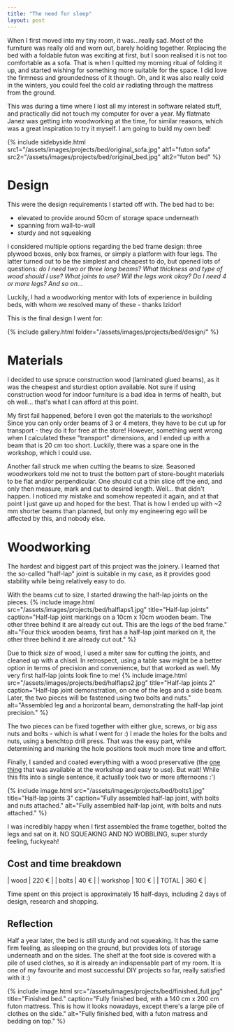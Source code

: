 ```yaml
---
title: "The need for sleep"
layout: post
---
```


When I first moved into my tiny room, it was...really sad. Most of the furniture was really old and worn out, barely holding together. 
Replacing the bed with a foldable futon was exciting at first, but I soon realised it is not too comfortable as a sofa. That is when I quitted my morning ritual of folding it up, and started wishing for something more suitable for the space. I did love the firmness and groundedness of it though. Oh, and it was also really cold in the winters, you could feel the cold air radiating through the mattress from the ground.

This was during a time where I lost all my interest in software related stuff, and practically did not touch my computer for over a year.
My flatmate Janez was getting into woodworking at the time, for similar reasons, which was a great inspiration to try it myself. I am going to build my own bed! 

<!-- ![futon sofa](/assets/images/projects/bed/original_sofa.jpg) -->
<!-- ![futon bed](/assets/images/projects/bed/original_bed.jpg) -->

{% include sidebyside.html 
    src1="/assets/images/projects/bed/original_sofa.jpg"  alt1="futon sofa"
    src2="/assets/images/projects/bed/original_bed.jpg"     alt2="futon bed"
%}

# Design

This were the design requirements I started off with. The bed had to be:
- elevated to provide around 50cm of storage space underneath
- spanning from wall-to-wall
- sturdy and not squeaking

I considered multiple options regarding the bed frame design: three plywood boxes, only box frames, or simply a platform with four legs. 
The latter turned out to be the simplest and cheapest to do, but opened lots of questions: *do I need two or three long beams? What thickness and type of wood should I use? What joints to use? Will the legs work okay? Do I need 4 or more legs? And so on...*

Luckily, I had a woodworking mentor with lots of experience in building beds, with whom we resolved many of these - thanks Izidor!

This is the final design I went for:

{% include gallery.html folder="/assets/images/projects/bed/design/" %}


# Materials

I decided to use spruce construction wood (laminated glued beams), as it was the cheapest and sturdiest option available. Not sure if using construction wood for indoor furniture is a bad idea in terms of health, but oh well... that's what I can afford at this point.

My first fail happened, before I even got the materials to the workshop!
Since you can only order beams of 3 or 4 meters, they have to be cut up for transport - they do it for free at the store!
However, something went wrong when I calculated these "transport" dimensions, and I ended up with a beam that is 20 cm too short.
Luckily, there was a spare one in the workshop, which I could use.

Another fail struck me when cutting the beams to size. Seasoned woodworkers told me not to trust the bottom part of store-bought materials to be flat and/or perpendicular. One should cut a thin slice off the end, and only then measure, mark and cut to desired length. Well... that didn't happen. I noticed my mistake and somehow repeated it again, and at that point I just gave up and hoped for the best. That is how I ended up with ~2 mm shorter beams than planned, but only my engineering ego will be affected by this, and nobody else.


# Woodworking

The hardest and biggest part of this project was the joinery. I learned that the so-called "half-lap" joint is suitable in my case, as it provides good stability while being relatively easy to do.

With the beams cut to size, I started drawing the half-lap joints on the pieces.
{% include image.html 
    src="/assets/images/projects/bed/halflaps1.jpg" 
    title="Half-lap joints" 
    caption="Half-lap joint markings on a 10cm x 10cm wooden beam. The other three behind it are already cut out. This are the legs of the bed frame." 
    alt="Four thick wooden beams, first has a half-lap joint marked on it, the other three behind it are already cut out." 
%}

Due to thick size of wood, I used a miter saw for cutting the joints, and cleaned up with a chisel.
In retrospect, using a table saw might be a better option in terms of precision and convenience, but that worked as well. My very first half-lap joints look fine to me!
{% include image.html 
    src="/assets/images/projects/bed/halflaps2.jpg" 
    title="Half-lap joints 2" 
    caption="Half-lap joint demonstration, on one of the legs and a side beam. Later, the two pieces will be fastened using two bolts and nuts." 
    alt="Assembled leg and a horizontal beam, demonstrating the half-lap joint precision." 
%}

The two pieces can be fixed together with either glue, screws, or big ass nuts and bolts - which is what I went for :)
I made the holes for the bolts and nuts, using a benchtop drill press. That was the easy part, while determining and marking the hole positions took much more time and effort.

Finally, I sanded and coated everything with a wood preservative (the [one thing](https://www.bauhaus.si/impregnacije-za-les/zascitni-premaz-za-les-silvanol/p/25687479) that was available at the workshop and easy to use). But wait! While this fits into a single sentence, it actually took two or more afternoons :')

{% include image.html 
    src="/assets/images/projects/bed/bolts1.jpg" 
    title="Half-lap joints 3" 
    caption="Fully assembled half-lap joint, with bolts and nuts attached." 
    alt="Fully assembled half-lap joint, with bolts and nuts attached." 
%}

I was incredibly happy when I first assembled the frame together, bolted the legs and sat on it. NO SQUEAKING AND NO WOBBLING, super sturdy feeling, fuckyeah!


## Cost and time breakdown

| wood              | 220 € |
| bolts             |  40 € |
| workshop          | 100 € |
| TOTAL             | 360 € |

Time spent on this project is approximately 15 half-days, including 2 days of design, research and shopping.


## Reflection

Half a year later, the bed is still sturdy and not squeaking. It has the same firm feeling, as sleeping on the ground, but provides lots of storage underneath and on the sides. The shelf at the foot side is covered with a pile of used clothes, so it is already an indispensable part of my room. It is one of my favourite and most successful DIY projects so far, really satisfied with it :) 

{% include image.html 
    src="/assets/images/projects/bed/finished_full.jpg" 
    title="Finished bed." 
    caption="Fully finished bed, with a 140 cm x 200 cm futon mattress. This is how it looks nowadays, except there's a large pile of clothes on the side." 
    alt="Fully finished bed, with a futon matress and bedding on top." 
%}
